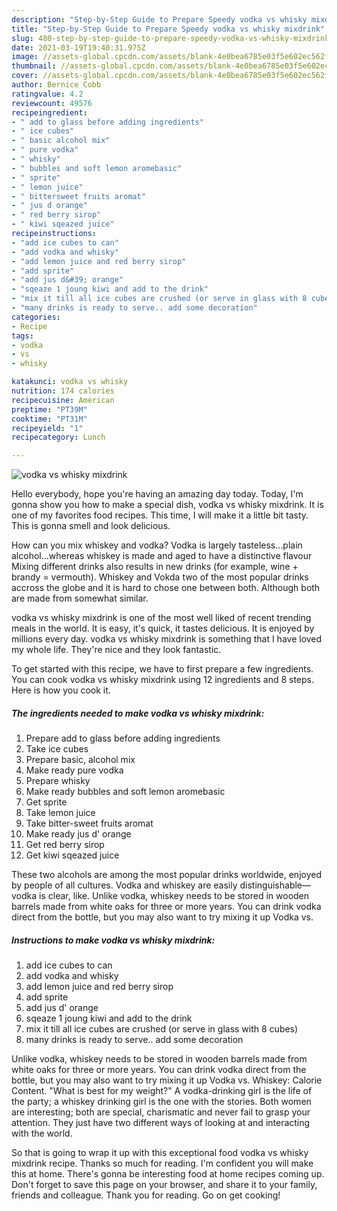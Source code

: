 ```yaml
---
description: "Step-by-Step Guide to Prepare Speedy vodka vs whisky mixdrink"
title: "Step-by-Step Guide to Prepare Speedy vodka vs whisky mixdrink"
slug: 480-step-by-step-guide-to-prepare-speedy-vodka-vs-whisky-mixdrink
date: 2021-03-19T19:40:31.975Z
image: //assets-global.cpcdn.com/assets/blank-4e0bea6785e03f5e602ec562f230caae08da540cada707380b4fe1bbebba43da.png
thumbnail: //assets-global.cpcdn.com/assets/blank-4e0bea6785e03f5e602ec562f230caae08da540cada707380b4fe1bbebba43da.png
cover: //assets-global.cpcdn.com/assets/blank-4e0bea6785e03f5e602ec562f230caae08da540cada707380b4fe1bbebba43da.png
author: Bernice Cobb
ratingvalue: 4.2
reviewcount: 49576
recipeingredient:
- " add to glass before adding ingredients"
- " ice cubes"
- " basic alcohol mix"
- " pure vodka"
- " whisky"
- " bubbles and soft lemon aromebasic"
- " sprite"
- " lemon juice"
- " bittersweet fruits aromat"
- " jus d orange"
- " red berry sirop"
- " kiwi sqeazed juice"
recipeinstructions:
- "add ice cubes to can"
- "add vodka and whisky"
- "add lemon juice and red berry sirop"
- "add sprite"
- "add jus d&#39; orange"
- "sqeaze 1 joung kiwi and add to the drink"
- "mix it till all ice cubes are crushed (or serve in glass with 8 cubes)"
- "many drinks is ready to serve.. add some decoration"
categories:
- Recipe
tags:
- vodka
- vs
- whisky

katakunci: vodka vs whisky 
nutrition: 174 calories
recipecuisine: American
preptime: "PT39M"
cooktime: "PT31M"
recipeyield: "1"
recipecategory: Lunch

---
```



![vodka vs whisky mixdrink](//assets-global.cpcdn.com/assets/blank-4e0bea6785e03f5e602ec562f230caae08da540cada707380b4fe1bbebba43da.png)

Hello everybody, hope you're having an amazing day today. Today, I'm gonna show you how to make a special dish, vodka vs whisky mixdrink. It is one of my favorites food recipes. This time, I will make it a little bit tasty. This is gonna smell and look delicious.

How can you mix whiskey and vodka? Vodka is largely tasteless…plain alcohol…whereas whiskey is made and aged to have a distinctive flavour Mixing different drinks also results in new drinks (for example, wine + brandy = vermouth). Whiskey and Vokda two of the most popular drinks accross the globe and it is hard to chose one between both. Although both are made from somewhat similar.

vodka vs whisky mixdrink is one of the most well liked of recent trending meals in the world. It is easy, it's quick, it tastes delicious. It is enjoyed by millions every day. vodka vs whisky mixdrink is something that I have loved my whole life. They're nice and they look fantastic.


To get started with this recipe, we have to first prepare a few ingredients. You can cook vodka vs whisky mixdrink using 12 ingredients and 8 steps. Here is how you cook it.

<!--inarticleads1-->

##### The ingredients needed to make vodka vs whisky mixdrink:

1. Prepare  add to glass before adding ingredients
1. Take  ice cubes
1. Prepare  basic, alcohol mix
1. Make ready  pure vodka
1. Prepare  whisky
1. Make ready  bubbles and soft lemon aromebasic
1. Get  sprite
1. Take  lemon juice
1. Take  bitter-sweet fruits aromat
1. Make ready  jus d&#39; orange
1. Get  red berry sirop
1. Get  kiwi sqeazed juice


These two alcohols are among the most popular drinks worldwide, enjoyed by people of all cultures. Vodka and whiskey are easily distinguishable—vodka is clear, like. Unlike vodka, whiskey needs to be stored in wooden barrels made from white oaks for three or more years. You can drink vodka direct from the bottle, but you may also want to try mixing it up Vodka vs. 

<!--inarticleads2-->

##### Instructions to make vodka vs whisky mixdrink:

1. add ice cubes to can
1. add vodka and whisky
1. add lemon juice and red berry sirop
1. add sprite
1. add jus d&#39; orange
1. sqeaze 1 joung kiwi and add to the drink
1. mix it till all ice cubes are crushed (or serve in glass with 8 cubes)
1. many drinks is ready to serve.. add some decoration


Unlike vodka, whiskey needs to be stored in wooden barrels made from white oaks for three or more years. You can drink vodka direct from the bottle, but you may also want to try mixing it up Vodka vs. Whiskey: Calorie Content. &#34;What is best for my weight?&#34; A vodka-drinking girl is the life of the party; a whiskey drinking girl is the one with the stories. Both women are interesting; both are special, charismatic and never fail to grasp your attention. They just have two different ways of looking at and interacting with the world. 

So that is going to wrap it up with this exceptional food vodka vs whisky mixdrink recipe. Thanks so much for reading. I'm confident you will make this at home. There's gonna be interesting food at home recipes coming up. Don't forget to save this page on your browser, and share it to your family, friends and colleague. Thank you for reading. Go on get cooking!
